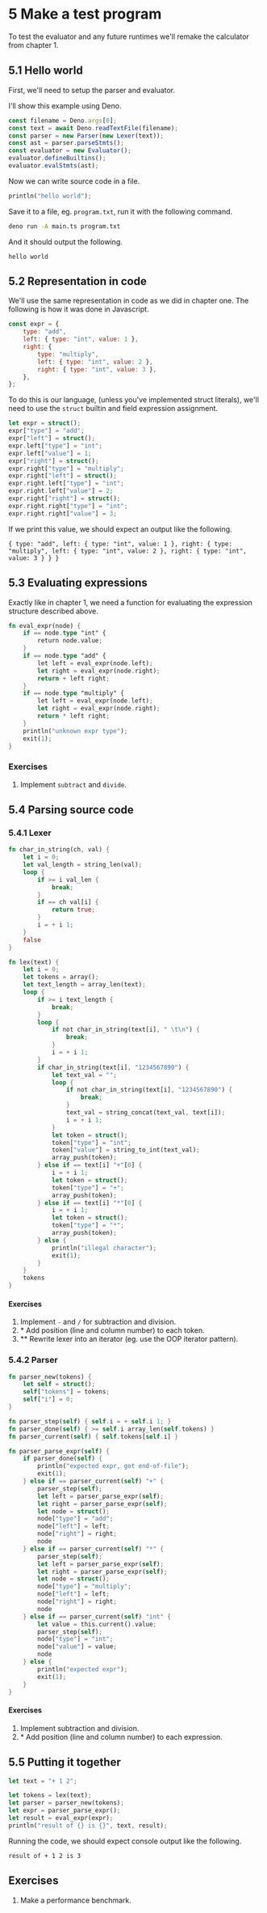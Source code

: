 
# 5 Make a test program

To test the evaluator and any future runtimes we'll remake the calculator from chapter 1.

## 5.1 Hello world

First, we'll need to setup the parser and evaluator.

I'll show this example using Deno.

```ts
const filename = Deno.args[0];
const text = await Deno.readTextFile(filename);
const parser = new Parser(new Lexer(text));
const ast = parser.parseStmts();
const evaluator = new Evaluator();
evaluator.defineBuiltins();
evaluator.evalStmts(ast);
```

Now we can write source code in a file.
```rs
println("hello world");
```
Save it to a file, eg. `program.txt`, run it with the following command.
```sh
deno run -A main.ts program.txt
```
And it should output the following.
```
hello world
```

## 5.2 Representation in code

We'll use the same representation in code as we did in chapter one. The following is how it was done in Javascript.

```js
const expr = {
    type: "add",
    left: { type: "int", value: 1 },
    right: {
        type: "multiply",
        left: { type: "int", value: 2 },
        right: { type: "int", value: 3 },
    },
};
```

To do this is our language, (unless you've implemented struct literals), we'll need to use the `struct` builtin and field expression assignment.

```rs
let expr = struct();
expr["type"] = "add";
expr["left"] = struct();
expr.left["type"] = "int";
expr.left["value"] = 1;
expr["right"] = struct();
expr.right["type"] = "multiply";
expr.right["left"] = struct();
expr.right.left["type"] = "int";
expr.right.left["value"] = 2;
expr.right["right"] = struct();
expr.right.right["type"] = "int";
expr.right.right["value"] = 3;
```

If we print this value, we should expect an output like the following.
```
{ type: "add", left: { type: "int", value: 1 }, right: { type: "multiply", left: { type: "int", value: 2 }, right: { type: "int", value: 3 } } }
```

## 5.3 Evaluating expressions

Exactly like in chapter 1, we need a function for evaluating the expression structure described above.

```rs
fn eval_expr(node) {
    if == node.type "int" {
        return node.value;
    }
    if == node.type "add" {
        let left = eval_expr(node.left);
        let right = eval_expr(node.right);
        return + left right;
    }
    if == node.type "multiply" {
        let left = eval_expr(node.left);
        let right = eval_expr(node.right);
        return * left right;
    }
    println("unknown expr type");
    exit(1);
}
```

### Exercises

1. Implement `subtract` and `divide`.


## 5.4 Parsing source code

### 5.4.1 Lexer

```rs
fn char_in_string(ch, val) {
    let i = 0;
    let val_length = string_len(val);
    loop {
        if >= i val_len {
            break;
        }
        if == ch val[i] {
            return true;
        }
        i = + i 1;
    }
    false
}

fn lex(text) {
    let i = 0;
    let tokens = array();
    let text_length = array_len(text);
    loop {
        if >= i text_length {
            break;
        }
        loop {
            if not char_in_string(text[i], " \t\n") {
                break;
            }
            i = + i 1;
        }
        if char_in_string(text[i], "1234567890") {
            let text_val = "";
            loop {
                if not char_in_string(text[i], "1234567890") {
                    break;
                }
                text_val = string_concat(text_val, text[i]);
                i = + i 1;
            }
            let token = struct();
            token["type"] = "int";
            token["value"] = string_to_int(text_val);
            array_push(token);
        } else if == text[i] "+"[0] {
            i = + i 1;
            let token = struct();
            token["type"] = "+";
            array_push(token);
        } else if == text[i] "*"[0] {
            i = + i 1;
            let token = struct();
            token["type"] = "*";
            array_push(token);
        } else {
            println("illegal character");
            exit(1);
        }
    }
    tokens
}
```

#### Exercises

1. Implement `-` and `/` for subtraction and division.
2. \* Add position (line and column number) to each token.
3. \*\* Rewrite lexer into an iterator (eg. use the OOP iterator pattern).

### 5.4.2 Parser

```rs
fn parser_new(tokens) {
    let self = struct();
    self["tokens"] = tokens;
    self["i"] = 0;
}

fn parser_step(self) { self.i = + self.i 1; }
fn parser_done(self) { >= self.i array_len(self.tokens) }
fn parser_current(self) { self.tokens[self.i] }

fn parser_parse_expr(self) {
    if parser_done(self) {
        println("expected expr, got end-of-file");
        exit(1);
    } else if == parser_current(self) "+" {
        parser_step(self);
        let left = parser_parse_expr(self);
        let right = parser_parse_expr(self);
        let node = struct();
        node["type"] = "add";
        node["left"] = left;
        node["right"] = right;
        node
    } else if == parser_current(self) "*" {
        parser_step(self);
        let left = parser_parse_expr(self);
        let right = parser_parse_expr(self);
        let node = struct();
        node["type"] = "multiply";
        node["left"] = left;
        node["right"] = right;
        node
    } else if == parser_current(self) "int" {
        let value = this.current().value;
        parser_step(self);
        node["type"] = "int";
        node["value"] = value;
        node
    } else {
        println("expected expr");
        exit(1);
    }
}
```


#### Exercises

1. Implement subtraction and division.
2. \* Add position (line and column number) to each expression.

## 5.5 Putting it together

```rs
let text = "+ 1 2";

let tokens = lex(text);
let parser = parser_new(tokens);
let expr = parser_parse_expr();
let result = eval_expr(expr);
println("result of {} is {}", text, result);
```

Running the code, we should expect console output like the following.
```
result of + 1 2 is 3
```

## Exercises

1. Make a performance benchmark.

